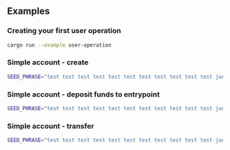 ## Examples

### Creating your first user operation

```bash
cargo run --example user-operation
```

### Simple account - create 

```bash
SEED_PHRASE="test test test test test test test test test test test junk" BUNDLER_URL="http://127.0.0.1:3000" cargo run --example simple-account-create
```

### Simple account - deposit funds to entrypoint

```bash
SEED_PHRASE="test test test test test test test test test test test junk" PROVIDER_URL="http://127.0.0.1:3000" cargo run --example simple-account-deposit
```

### Simple account - transfer

```bash
SEED_PHRASE="test test test test test test test test test test test junk" BUNDLER_URL="http://127.0.0.1:3000" cargo run --example simple-account-transfer
```